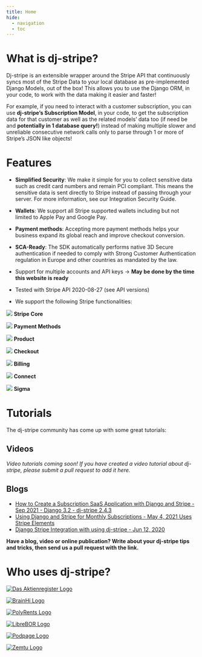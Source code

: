 ```yaml
---
title: Home
hide:
  - navigation
  - toc
---
```


<div markdown="1" class="mdx-what-is mdx-wrapper">

# What is dj-stripe?

Dj-stripe is an extensible wrapper around the Stripe API that continuously syncs most of the Stripe Data to your local database as pre-implemented Django Models, out of the box! This allows you to use the Django ORM, in your code, to work with the data making it easier and faster!

For example, if you need to interact with a customer subscription, you can use **dj-stripe’s Subscription Model**, in your code, to get the subscription data for that customer as well as the related models’ data too (if need be and **potentially in 1 database query!**) instead of making multiple slower and unreliable consecutive network calls only to parse through 1 or more of Stripe’s JSON like objects!
</div>


<div markdown="1" class="mdx-features">
<div markdown="1" class="mdx-wrapper">

# Features

* **Simplified Security**: We make it simple for you to collect sensitive data such as credit card numbers and remain PCI compliant. This means the sensitive data is sent directly to Stripe instead of passing through your server. For more information, see our Integration Security Guide.

* **Wallets**: We support all Stripe supported wallets including but not limited to Apple Pay and Google Pay.

* **Payment methods**: Accepting more payment methods helps your business expand its global reach and improve checkout conversion.

* **SCA-Ready**: The SDK automatically performs native 3D Secure authentication if needed to comply with Strong Customer Authentication regulation in Europe and other countries as mandated by the law.

* Support for multiple accounts and API keys → **May be done by the time this website is ready**

* Tested with Stripe API 2020-08-27 (see API versions)

* We support the following Stripe functionalities:

<div markdown="1" class="mdx-features__icons">

![](assets/stripe-core.svg)
**Stripe Core**

![](assets/payment.svg)
**Payment Methods**

![](assets/product.svg)
**Product**

![](assets/checkout.svg)
**Checkout**

![](assets/billing.svg)
**Billing**

![](assets/connect.svg)
**Connect**

![](assets/sigma.svg)
**Sigma**

</div>

</div>
</div>

<div markdown="1" class="mdx-tutorials mdx-wrapper">

# Tutorials

The dj-stripe community has come up with some great tutorials:

## Videos

*Video tutorials coming soon! If you have created a video tutorial about dj-stripe, please submit a pull request to add it here.*

## Blogs

* [How to Create a Subscription SaaS Application with Django and Stripe - Sep 2021 - Django 3.2 - dj-stripe 2.4.3](https://www.saaspegasus.com/guides/django-stripe-integrate/)
* [Using Django and Stripe for Monthly Subscriptions - May 4, 2021 Uses Stripe Elements](https://ordinarycoders.com/blog/article/django-stripe-monthly-subscription)
* [Django Stripe Integration with using dj-stripe - Jun 12, 2020](https://kartaca.com/en/django-stripe-integration-using-dj-stripe/)


**Have a blog, video or online publication? Write about your dj-stripe tips and tricks, then send us a pull request with the link.**
</div>

<div markdown="1" class="mdx-who-uses">
<div markdown="1" class="mdx-wrapper">

# Who uses dj-stripe?

<div markdown="1" class="mdx-companies">

[![Das Aktienregister Logo](assets/leaf.png)](https://www.das-aktienregister.ch/)

[![BrainHi Logo](assets/brainhi.png)](https://brainhi.com/)

[![PolyRents Logo](assets/polyrents.png)](https://polyrents.com/)

[![LibreBOR Logo](assets/librebor.png)](https://librebor.me/)

[![Podpage Logo](assets/podpage.png)](https://www.podpage.com/)

[![Zemtu Logo](assets/zemtu.svg)](https://zemtu.com/)

</div>
</div>
</div>
